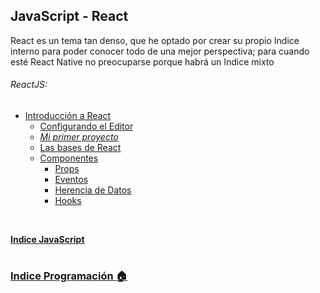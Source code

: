 ## JavaScript - React

React es un tema tan denso, que he optado por crear su propio Indice interno para poder conocer todo de una mejor perspectiva; para cuando esté React Native no preocuparse porque habrá un Indice mixto

###### ReactJS:
  - [Introducción a React](1%20-%20Que%20es%20React.md)
    - [Configurando el Editor](2%20-%20Preinstalación.md)
    - [*Mi primer proyecto*](3%20-%20Mi%20primer%20proyecto.md)
    - [Las bases de React](4%20-%20Las%20bases%20de%20React.md)
    - [Componentes](5%20-%20Componentes.md)
      - [Props](6%20-%20Props.md)
      - [Eventos](7%20-%20Eventos.md)
      - [Herencia de Datos](8%20-%20Herencia%20de%20Datos.md)
      - [Hooks](9%20-%20Hooks.md)

<br>

**[Indice JavaScript](../0%20-%20Indice.md)**

#

### **[Indice Programación :house:](../../0%20-%20Indice.md)**